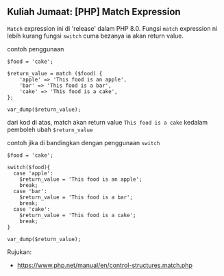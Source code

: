Kuliah Jumaat: [PHP] Match Expression
---
`Match` expression ini di 'release' dalam PHP 8.0. Fungsi `match` expression ni lebih kurang fungsi `switch` cuma bezanya ia akan return value.

contoh penggunaan
```
$food = 'cake';

$return_value = match ($food) {
    'apple' => 'This food is an apple',
    'bar' => 'This food is a bar',
    'cake' => 'This food is a cake',
};

var_dump($return_value);
```

dari kod di atas, match akan return value `This food is a cake` kedalam pemboleh ubah `$return_value`

contoh jika di bandingkan dengan penggunaan `switch`
```
$food = 'cake';

switch($food){
  case 'apple':
    $return_value = 'This food is an apple';
    break;
  case 'bar':
    $return_value = 'This food is a bar';
    break;
  case 'cake':
    $return_value = 'This food is a cake';
    break;
}

var_dump($return_value);

```


Rujukan: 
- https://www.php.net/manual/en/control-structures.match.php
